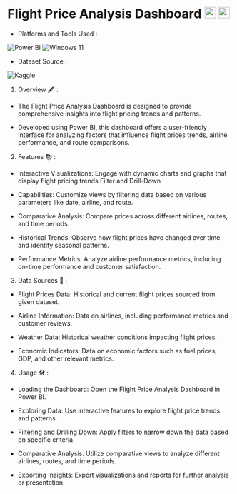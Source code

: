 # Flight Price Analysis Dashboard <img src="https://raw.githubusercontent.com/Tarikul-Islam-Anik/Animated-Fluent-Emojis/master/Emojis/Travel%20and%20places/Airplane%20Departure.png" alt="Airplane Departure" width="25" height="25" /> <img src="https://raw.githubusercontent.com/Tarikul-Islam-Anik/Animated-Fluent-Emojis/master/Emojis/Objects/Bar%20Chart.png" alt="Bar Chart" width="25" height="25" />

* Platforms and Tools Used :
  
![Power Bi](https://img.shields.io/badge/power_bi-F2C811?style=for-the-badge&logo=powerbi&logoColor=black) 	![Windows 11](https://img.shields.io/badge/Windows%2011-%230079d5.svg?style=for-the-badge&logo=Windows%2011&logoColor=white)

* Dataset Source :

![Kaggle](https://img.shields.io/badge/Kaggle-035a7d?style=for-the-badge&logo=kaggle&logoColor=white)

1. Overview :fountain_pen: :

*  The Flight Price Analysis Dashboard is designed to provide comprehensive insights into flight pricing trends and patterns.
  
*  Developed using Power BI, this dashboard offers a user-friendly interface for analyzing factors that influence flight prices trends, airline performance, and route comparisons.

2. Features 📚 :
   
*  Interactive Visualizations: Engage with dynamic charts and graphs that display flight pricing trends.Filter and Drill-Down

* Capabilities: Customize views by filtering data based on various parameters like date, airline, and route.
  
* Comparative Analysis: Compare prices across different airlines, routes, and time periods.
  
* Historical Trends: Observe how flight prices have changed over time and identify seasonal patterns.
  
* Performance Metrics: Analyze airline performance metrics, including on-time performance and customer satisfaction.

3. Data Sources 📖 :
   
*  Flight Prices Data: Historical and current flight prices sourced from given dataset.
  
*  Airline Information: Data on airlines, including performance metrics and customer reviews.
 
*  Weather Data: Historical weather conditions impacting flight prices.
  
*  Economic Indicators: Data on economic factors such as fuel prices, GDP, and other relevant metrics.

4. Usage 🛠️ :

* Loading the Dashboard: Open the Flight Price Analysis Dashboard in Power BI.

* Exploring Data: Use interactive features to explore flight price trends and patterns.
 
* Filtering and Drilling Down: Apply filters to narrow down the data based on specific criteria.

* Comparative Analysis: Utilize comparative views to analyze different airlines, routes, and time periods.
 
* Exporting Insights: Export visualizations and reports for further analysis or presentation.
